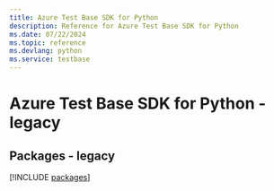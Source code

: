 ```yaml
---
title: Azure Test Base SDK for Python
description: Reference for Azure Test Base SDK for Python
ms.date: 07/22/2024
ms.topic: reference
ms.devlang: python
ms.service: testbase
---
```

# Azure Test Base SDK for Python - legacy
## Packages - legacy
[!INCLUDE [packages](test-base-index.md)]